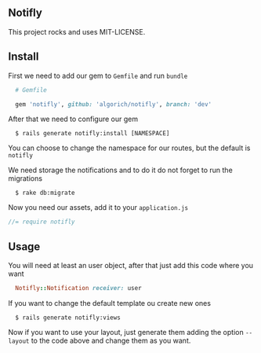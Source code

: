 Notifly
---

This project rocks and uses MIT-LICENSE.

Install
---

First we need to add our gem to `Gemfile` and run `bundle`

```ruby
  # Gemfile

  gem 'notifly', github: 'algorich/notifly', branch: 'dev'
```

After that we need to configure our gem

```shell
  $ rails generate notifly:install [NAMESPACE]
```

You can choose to change the namespace for our routes, but the default is `notifly`

We need storage the notifications and to do it do not forget to run the migrations

```shell
  $ rake db:migrate
```

Now you need our assets, add it to your `application.js`

```javascript
//= require notifly
```

Usage
---

You will need at least an user object, after that just add this code where you want

```ruby
  Notifly::Notification receiver: user
```

If you want to change the default template ou create new ones

```shell
  $ rails generate notifly:views
```

Now if you want to use your layout, just generate them adding the option `--layout`
to the code above and change them as you want.